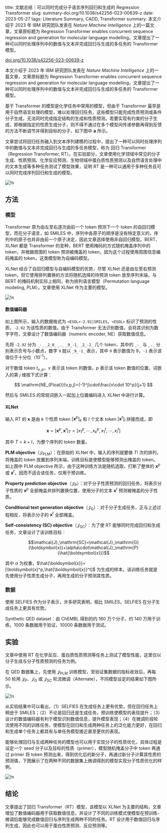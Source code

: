 title: 文献总结｜可以同时完成分子语言序列回归和生成的 Regression Transformer
slug: summary-doi.org/10.1038/s42256-023-00639-z
date: 2023-05-27
tags: Literature Summary, CADD, Transformer
summary: 本文介绍于 2023 年 IBM 研究团队发表在 *Nature Machine Intelligence* 上的一篇文章，文章原标题为 Regression Transformer enables concurrent sequence regression and generation for molecular language modelling，文章提出了一种可以同时处理序列中的数值与文本并完成回归与生成的多任务的 Transformer 模型。

<i class="fa fa-external-link"></i> [doi.org/10.1038/s42256-023-00639-z](https://doi.org/10.1038/s42256-023-00639-z)

本文介绍于 2023 年 IBM 研究团队发表在 *Nature Machine Intelligence* 上的一篇文章，文章原标题为 Regression Transformer enables concurrent sequence regression and generation for molecular language modelling，文章提出了一种可以同时处理序列中的数值与文本并完成回归与生成的多任务的 Transformer 模型。

基于 Transformer 的模型是化学任务中常用的模型，但由于 Transformer 最早是用于自然语言处理的模型，难以处理回归任务，这些模型只能完成性质预测或条件分子生成，无法同时完成指定结构的生成和性质预测。若要实现有约束的分子生成，即根据指定的性质生成分子，则不得不通过在多个模型间传递参数再得到反馈的方法不断调节并得到目标的分子，如下图中 **a** 所示。

文章尝试将回归任务融入到文本序列建模的过程中，提出了一种可以同时处理序列中的数值与文本并完成回归与生成的多任务模型，称为 回归 Transformer（Regression Transformer, RT）。在实验部分，文章使用化学领域中常见的分子生成、性质预测、化学反应预测、生物领域中蛋白质性质预测以及自然语言处理中的文本生成等多种任务测试了模型效果，证明 RT 是一种可以通用于多种任务且可以同时完成序列回归和生成的模型。

![!n](https://storage.live.com/items/4D18B16B8E0B1EDB!9166?authkey=ALYpzW-ZQ_VBXTU)

## 方法

### 模型

Transformer 原为由左至右逐次由前一个 token 预测下一个 token 的自回归模型，而在分子语言，如 SMILES 中，序列中各原子的顺序是没有特定意义的，序列中的原子也并非由前一个原子决定，因此文章选择使用非自回归模型。BERT、XLNet 都是 Transformer 的变种，BERT 使用掩码的方式随机掩盖序列中的 token，并根据周围的 token 预测被掩盖的 token，因为这个过程使用周围信息编码掩盖的 token，这类模型称为自编码模型。

XLNet 结合了自回归模型与自编码模型的优势，尽管 XLNet 还是由左至右预测 token，但它使用排列置换的方法将随机选择的待预测 token 放至序列末端，与 BERT 的掩码机制实际上相同，称为排列语言模型（Permutation language modeling, PLM）。文章使用 XLNet 作为主要的模型。

![!n](https://storage.live.com/items/4D18B16B8E0B1EDB!9167?authkey=ALYpzW-ZQ_VBXTU)

#### 数值编码器

如上图所示，输入的数据格式为 `<ESOL>-2.92|SMILES`，`<ESOL>` 标识了预测的性质，`-2.92` 为该性质的数值。由于 Transformer 无法识别数值，会将其识别为数字字符，文章设计了数值编码器（numeric encoder, NE）获取数值信息。

先将 `-2.92` 分为 `_-_` `_2_0_` `_._` `_9_-1_` `_2_-2_` 几个 token，其中的 `_-_` 与 `_._` 分别表示负号与小数点，数字 `9` 就以 `_9_-1_` 表示，其中 `9` 表示数值为 9，`-1` 表示该值位于十分位（10<sup>-1</sup>）。

对于数值 token $t_{v,p}$，$v$ 表示该 token 的数值，$p$ 表示该 token 数值的位置，词嵌入的第 $j$ 维按下式计算：

$$
\mathrm{NE_{Float}}(v,p,j)=(-1)^j\cdot\frac{v\cdot 10^p}{j+1}
$$

然后与 SMILES 的常规词嵌入一起加上位置编码进入 XLNet 中进行计算。

#### XLNet

输入 RT 的 $\boldsymbol{x}$ 是由 $k$ 个性质 token $[\boldsymbol{x}^p]_k$ 和 $l$ 个文本 token $[\boldsymbol{x}^t]_l$ 拼接而成，即

$$
\boldsymbol{x}=[\boldsymbol{x}^p,\boldsymbol{x}^t]_T=[x^p_1,\cdots,x^p_k,x^t_1,\cdots,x^t_l]
$$

其中 $T=k+l$，为整个序列的 token 数量。

**PLM objective**（$\mathcal{J}_\mathrm{PLM}$）：在原始的 XLNet 中，输入的序列就要做 $T!$ 次的排列，将掩盖的 token 放置到序列末端，训练目标是使模型能够预测出掩盖的 token。如上图中 PLM objective 所示，由于这种训练方法是随机选取，打断了整体的 $\boldsymbol{x}^p$ 或 $\boldsymbol{x}^t$，因而不适合该任务，仅用于预训练。

**Property prediction objective**（$\mathcal{J}_\mathrm{P}$）：对于分子性质预测的回归任务，将表示分子性质的 $\boldsymbol{x}^p$ 全部掩盖并排列置换位置，使用分子的文本 $\boldsymbol{x}^t$ 预测被掩盖的分子性质。

**Conditional text generation objective**（$\mathcal{J}_\mathrm{G}$）：对于分子生成任务，正与上述过程相反，将表示分子的 $\boldsymbol{x}^t$ 全部掩盖。

**Self-consistency (SC) objective**（$\mathcal{J}_\mathrm{SC}$）：为了使 RT 能够同时完成回归和生成任务，文章设计了该训练目标：

$$\mathcal{J}_\mathrm{SC}=\mathcal{J}_\mathrm{G}(\boldsymbol{x})+\alpha\cdot\mathcal{J}_\mathrm{P}(\hat{\boldsymbol{x}})$$

其中 $\alpha$ 为权重，$\hat{\boldsymbol{x}}=[\boldsymbol{x}^p,\hat{\boldsymbol{x}}^t]$ 为生成的样本。该训练任务就是先使用分子性质生成分子，再用生成的分子预测其性质。

### 数据

使用 SELFIES 作为分子表示，许多研究表明，相比 SMILES，SELFIES 在分子生成任务上更具有优势。

Synthetic QED dataset：由 ChEMBL 得到的约 160 万个分子，约 140 万用于训练，1000 条数据用于验证，10000 条数据用于测试。

## 实验

文章中使用 RT 在化学反应、蛋白质性质预测等任务上测试了模型性能，这里仅以分子生成与分子性质预测的任务为例。

在 QED 数据集上，先使用 $\mathcal{J}_\mathrm{PLM}$ 训练模型，至验证集数据的指标收敛后，再每 50 轮用 $\mathcal{J}_\mathrm{P}$、$\mathcal{J}_\mathrm{G}$ 或 $\mathcal{J}_\mathrm{SC}$ 轮流微调（Alternate），不同模型设定的结果如下图所示。

![!n](https://storage.live.com/items/4D18B16B8E0B1EDB!9168?authkey=ALYpzW-ZQ_VBXTU)

从实验结果中可以看出，（1）SELFIES 在生成任务上更有优势，但在回归任务上稍逊于 SMILES；（2）不论是回归还是生成任务，预训练使模型的表现提升；（3）设计的数值编码器有利于模型识别数值信息，提升模型表现；（4）在微调阶段轮流使用不同的训练任务，使模型在回归和生成两种任务上的泛化能力更好，在回归和生成单个任务上都具有与单任务模型接近甚至更优的表现。

能够处理回归与生成两种任务的模型也可以用于实现分子的性质优化，具体过程是设定一个 seed 分子以及目标的性质（primer），模型随机掩盖分子中 token 再通过 primer 将 token 预测出来，得到优化后的新分子，再通过新分子计算其性质的预测值，下图展示了在两种不同的数据集上微调得到的模型实现分子性质优化的样例。

![!n](https://storage.live.com/items/4D18B16B8E0B1EDB!9169?authkey=ALYpzW-ZQ_VBXTU)

## 结论

文章提出了回归 Transformer（RT）模型，该模型以 XLNet 为主要的结构，文章增加了数值编码器用于获取数值信息，并设计了不同的训练模式使模型在预训练-微调后能够完成数值回归与序列生成两种不同的任务。RT 设计用于数值回归与序列生成，因此也可以用于蛋白性质预测、反应预测等。